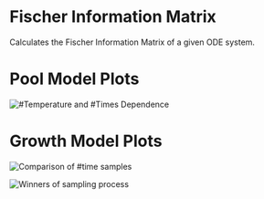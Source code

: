# Fischer Information Matrix
Calculates the Fischer Information Matrix of a given ODE system.

# Pool Model Plots
![#Temperature and #Times Dependence](https://github.com/jonaspleyer/Model-Design-Fischer-Information-Matrix/blob/master/Time-Temperature-2D-Hist.png?raw=true)

# Growth Model Plots
![Comparison of #time samples](https://github.com/jonaspleyer/Model-Design-Fischer-Information-Matrix/blob/master/Winners_current.png?raw=true)

![Winners of sampling process](https://github.com/jonaspleyer/Model-Design-Fischer-Information-Matrix/blob/master/Success_N_times.png?raw=true)